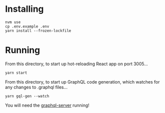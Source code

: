 # Installing

```
nvm use
cp .env.example .env
yarn install --frozen-lockfile
```

# Running

From this directory, to start up hot-reloading React app on port 3005...

```
yarn start
```

From this directory, to start up GraphQL code generation, which watches for any changes to .graphql files...

```
yarn gql-gen --watch
```

You will need the [graphql-server](https://github.com/bespoke-capital/graphql-server) running!
